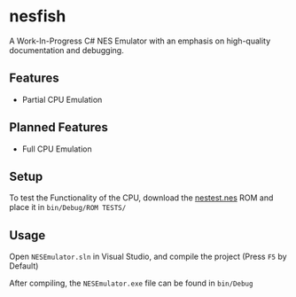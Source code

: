 # nesfish
A Work-In-Progress C# NES Emulator with an emphasis on high-quality documentation and debugging.

## Features
* Partial CPU Emulation

## Planned Features
* Full CPU Emulation

## Setup
To test the Functionality of the CPU, download the [nestest.nes](http://nickmass.com/images/nestest.nes) ROM and place it in `bin/Debug/ROM TESTS/`

## Usage
Open `NESEmulator.sln` in Visual Studio, and compile the project (Press `F5` by Default)

After compiling, the `NESEmulator.exe` file can be found in `bin/Debug`